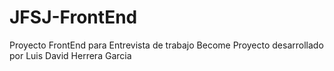 # JFSJ-FrontEnd
Proyecto FrontEnd para Entrevista de trabajo Become 
Proyecto desarrollado por Luis David Herrera Garcia
